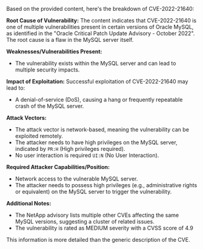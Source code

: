 Based on the provided content, here's the breakdown of CVE-2022-21640:

**Root Cause of Vulnerability:**
The content indicates that CVE-2022-21640 is one of multiple vulnerabilities present in certain versions of Oracle MySQL, as identified in the "Oracle Critical Patch Update Advisory - October 2022". The root cause is a flaw in the MySQL server itself.

**Weaknesses/Vulnerabilities Present:**
- The vulnerability exists within the MySQL server and can lead to multiple security impacts.

**Impact of Exploitation:**
Successful exploitation of CVE-2022-21640 may lead to:
- A denial-of-service (DoS), causing a hang or frequently repeatable crash of the MySQL server.

**Attack Vectors:**
- The attack vector is network-based, meaning the vulnerability can be exploited remotely.
- The attacker needs to have high privileges on the MySQL server, indicated by `PR:H` (High privileges required).
- No user interaction is required `UI:N` (No User Interaction).

**Required Attacker Capabilities/Position:**
- Network access to the vulnerable MySQL server.
- The attacker needs to possess high privileges (e.g., administrative rights or equivalent) on the MySQL server to trigger the vulnerability.

**Additional Notes:**
- The NetApp advisory lists multiple other CVEs affecting the same MySQL versions, suggesting a cluster of related issues.
- The vulnerability is rated as MEDIUM severity with a CVSS score of 4.9

This information is more detailed than the generic description of the CVE.